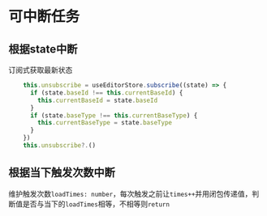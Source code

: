 # 可中断任务

## 根据state中断

订阅式获取最新状态

```ts
    this.unsubscribe = useEditorStore.subscribe((state) => {
      if (state.baseId !== this.currentBaseId) {
        this.currentBaseId = state.baseId
      }
      if (state.baseType !== this.currentBaseType) {
        this.currentBaseType = state.baseType
      }
    })
	this.unsubscribe?.()
```

## 根据当下触发次数中断

维护触发次数`loadTimes: number`，每次触发之前让`times++`并用闭包传递值，判断值是否与当下的`loadTimes`相等，不相等则`return`